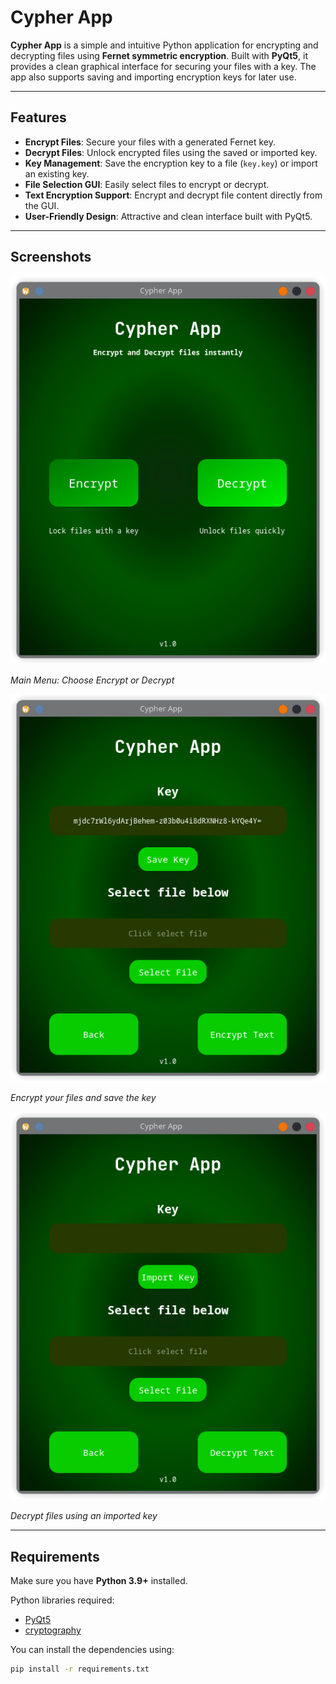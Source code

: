 # Cypher App

**Cypher App** is a simple and intuitive Python application for encrypting and decrypting files using **Fernet symmetric encryption**. Built with **PyQt5**, it provides a clean graphical interface for securing your files with a key. The app also supports saving and importing encryption keys for later use.

---

## Features

- **Encrypt Files**: Secure your files with a generated Fernet key.
- **Decrypt Files**: Unlock encrypted files using the saved or imported key.
- **Key Management**: Save the encryption key to a file (`key.key`) or import an existing key.
- **File Selection GUI**: Easily select files to encrypt or decrypt.
- **Text Encryption Support**: Encrypt and decrypt file content directly from the GUI.
- **User-Friendly Design**: Attractive and clean interface built with PyQt5.

---

## Screenshots

![Main Menu](screenshots/main_menu.png)

*Main Menu: Choose Encrypt or Decrypt*

![Encryption Menu](screenshots/encrypt_menu.png)

*Encrypt your files and save the key*

![Decryption Menu](screenshots/decrypt_menu.png)

*Decrypt files using an imported key*

---

## Requirements

Make sure you have **Python 3.9+** installed.  

Python libraries required:

- [PyQt5](https://pypi.org/project/PyQt5/)  
- [cryptography](https://pypi.org/project/cryptography/)

You can install the dependencies using:

```bash
pip install -r requirements.txt
